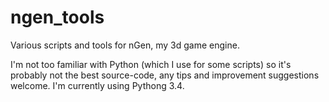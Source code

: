 ngen_tools
==========

Various scripts and tools for nGen, my 3d game engine.

I'm not too familiar with Python (which I use for some scripts) so it's probably not the best source-code, any tips and improvement suggestions welcome. I'm currently using Pythong 3.4.
